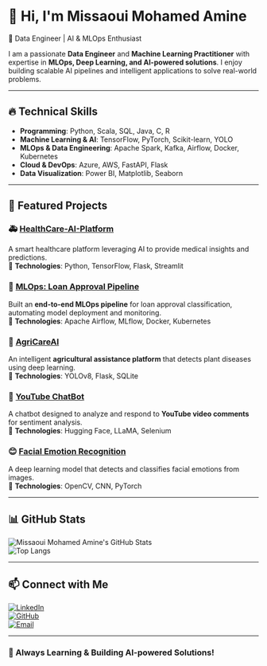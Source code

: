 # 👋 Hi, I'm Missaoui Mohamed Amine  
🚀 Data Engineer | AI & MLOps Enthusiast 

I am a passionate **Data Engineer** and **Machine Learning Practitioner** with expertise in **MLOps, Deep Learning, and AI-powered solutions**. I enjoy building scalable AI pipelines and intelligent applications to solve real-world problems.

---

## 🔥 **Technical Skills**
- **Programming**: Python, Scala, SQL, Java, C, R  
- **Machine Learning & AI**: TensorFlow, PyTorch, Scikit-learn, YOLO  
- **MLOps & Data Engineering**: Apache Spark, Kafka, Airflow, Docker, Kubernetes  
- **Cloud & DevOps**: Azure, AWS, FastAPI, Flask  
- **Data Visualization**: Power BI, Matplotlib, Seaborn  

---

## 📂 **Featured Projects**
### 🚑 **[HealthCare-AI-Platform](https://github.com/missaouimedamine/HealthCare-AI-Platform)**
A smart healthcare platform leveraging AI to provide medical insights and predictions.  
🔹 **Technologies**: Python, TensorFlow, Flask, Streamlit  

### 🔄 **[MLOps: Loan Approval Pipeline](https://github.com/missaouimedamine/Mlops)**
Built an **end-to-end MLOps pipeline** for loan approval classification, automating model deployment and monitoring.  
🔹 **Technologies**: Apache Airflow, MLflow, Docker, Kubernetes  

### 🌾 **[AgriCareAI](https://github.com/missaouimedamine/AgriCareAi)**
An intelligent **agricultural assistance platform** that detects plant diseases using deep learning.  
🔹 **Technologies**: YOLOv8, Flask, SQLite  

### 🎥 **[YouTube ChatBot](https://github.com/missaouimedamine/Youtube-ChatBot)**
A chatbot designed to analyze and respond to **YouTube video comments** for sentiment analysis.  
🔹 **Technologies**: Hugging Face, LLaMA, Selenium  

### 😊 **[Facial Emotion Recognition](https://github.com/missaouimedamine/Facial-emotion-Recognition)**
A deep learning model that detects and classifies facial emotions from images.  
🔹 **Technologies**: OpenCV, CNN, PyTorch  

---

## 📊 **GitHub Stats**
![Missaoui Mohamed Amine's GitHub Stats](https://github-readme-stats.vercel.app/api?username=missaouimedamine&show_icons=true&theme=radical)  
![Top Langs](https://github-readme-stats.vercel.app/api/top-langs/?username=missaouimedamine&layout=compact&theme=radical)

---

## 📫 **Connect with Me**
[![LinkedIn](https://img.shields.io/badge/-LinkedIn-blue?style=flat&logo=linkedin)](https://www.linkedin.com/in/missaoui-mohamed-amine/)  
[![GitHub](https://img.shields.io/badge/-GitHub-black?style=flat&logo=github)](https://github.com/missaouimedamine)  
[![Email](https://img.shields.io/badge/-Email-red?style=flat&logo=gmail)](mailto:missaouimohamedamine7@gmail.com)  

---

### 🚀 Always Learning & Building AI-powered Solutions!  
